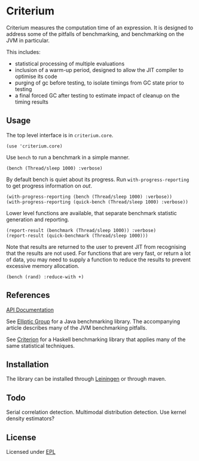 # Criterium

Criterium measures the computation time of an expression.  It is
designed to address some of the pitfalls of benchmarking, and benchmarking on
the JVM in particular.

This includes:

  * statistical processing of multiple evaluations
  * inclusion of a warm-up period, designed to allow the JIT compiler to
    optimise its code
  * purging of gc before testing, to isolate timings from GC state prior
    to testing
  * a final forced GC after testing to estimate impact of cleanup on the
    timing results

## Usage

The top level interface is in `criterium.core`.

    (use 'criterium.core)

Use `bench` to run a benchmark in a simple manner.

    (bench (Thread/sleep 1000) :verbose)

By default bench is quiet about its progress.  Run `with-progress-reporting` to
get progress information on *out*.

    (with-progress-reporting (bench (Thread/sleep 1000) :verbose))
    (with-progress-reporting (quick-bench (Thread/sleep 1000) :verbose))

Lower level functions are available, that separate benchmark statistic
generation and reporting.

    (report-result (benchmark (Thread/sleep 1000)) :verbose)
    (report-result (quick-benchmark (Thread/sleep 1000)))

Note that results are returned to the user to prevent JIT from recognising that
the results are not used. For functions that are very fast, or return a lot of
data, you may need to supply a function to reduce the results to prevent
excessive memory allocation.

    (bench (rand) :reduce-with +)


## References

[API Documentation](http://hugoduncan.github.com/criterium)

See [Elliptic Group](http://www.ellipticgroup.com/html/benchmarkingArticle.html)
for a Java benchmarking library.  The accompanying article describes many of the
JVM benchmarking pitfalls.

See [Criterion](http://hackage.haskell.org/package/criterion) for a Haskell
benchmarking library that applies many of the same statistical techniques.


## Installation

The library can be installed through
[Leiningen](http://github.com/technomancy/leiningen) or through maven.

## Todo

Serial correlation detection.
Multimodal distribution detection.
Use kernel density estimators?

## License

Licensed under [EPL](http://www.eclipse.org/legal/epl-v10.html)

